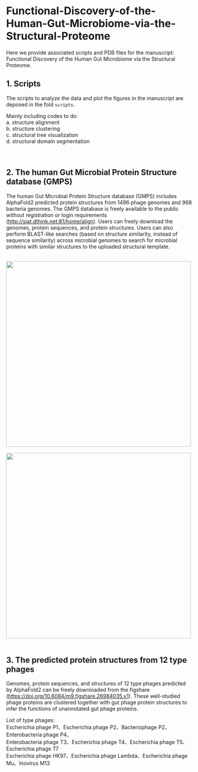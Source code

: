 # Functional-Discovery-of-the-Human-Gut-Microbiome-via-the-Structural-Proteome

Here we provide associated scripts and PDB files for the manuscript: Functional Discovery of the Human Gut Microbiome via the Structural Proteome.


## 1. Scripts
The scripts to analyze the data and plot the figures in the manuscript are deposed in the fold `scripts`.<br />

Mainly including codes to do:<br />
a. structure alignment<br />
b. structure clustering<br />
c. structural tree visualization<br />
d. structural domain segmentation<br />
<br />
<br />

## 2. The human Gut Microbial Protein Structure database (GMPS)
The human Gut Microbial Protein Structure database (GMPS) includes AlphaFold2 predicted protein structures from 1496 phage genomes and 968 bacteria genomes. The GMPS database is freely available to the public without registration or login requirements (http://siat.dthink.net:81/home/align). Users can freely download the genomes, protein sequences, and protein structures. Users can also perform BLAST-like searches (based on structure similarity, instead of sequence similarity) across microbial genomes to search for microbial proteins
with similar structures to the uploaded structural template.
<br />
<br />

<img src="https://github.com/user-attachments/assets/c3a06fa2-2355-4bb3-8439-4464e5ccad8e" width="500" />
<br />
<br />
<img src="https://github.com/user-attachments/assets/a3dd2241-b3b7-49d9-86e0-6426fe26ce53" width="500" />
<br />
<br />

## 3. The predicted protein structures from 12 type phages
Genomes, protein sequences, and structures of 12 type phages predicted by AlphaFold2 can be freely downloaded from the figshare (https://doi.org/10.6084/m9.figshare.26984035.v1). These well-studied phage proteins are clustered together with gut phage protein structures to infer the functions of unannotated gut phage proteins.
<br />

List of type phages:<br />
Escherichia phage P1、Escherichia phage P2、Bacteriophage P2、Enterobacteria phage P4、<br />
Enterobacteria phage T3、Escherichia phage T4、Escherichia phage T5、Escherichia phage T7<br />
Escherichia phage HK97、Escherichia phage Lambda、Escherichia phage Mu、Inovirus M13<br />
